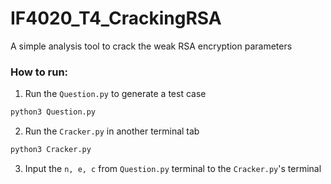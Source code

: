 # IF4020_T4_CrackingRSA
A simple analysis tool to crack the weak RSA encryption parameters

### How to run:
1. Run the `Question.py` to generate a test case
```sh
python3 Question.py
```

2. Run the `Cracker.py` in another terminal tab
```sh
python3 Cracker.py
```

3. Input the `n, e, c` from `Question.py` terminal to the `Cracker.py`'s terminal
